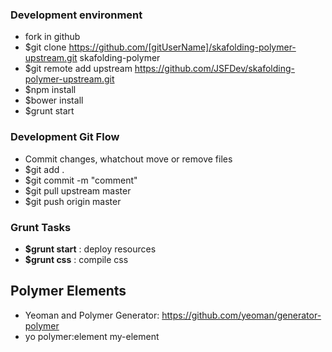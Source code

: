 ### Development environment
- fork in github
- $git clone https://github.com/[gitUserName]/skafolding-polymer-upstream.git skafolding-polymer
- $git remote add upstream https://github.com/JSFDev/skafolding-polymer-upstream.git
- $npm install
- $bower install
- $grunt start

### Development Git Flow
- Commit changes, whatchout move or remove files
- $git add .
- $git commit -m "comment"
- $git pull upstream master
- $git push origin master

### Grunt Tasks
- **$grunt start** : deploy resources
- **$grunt css** : compile css
## Polymer Elements
- Yeoman and Polymer Generator: https://github.com/yeoman/generator-polymer
- yo polymer:element my-element
